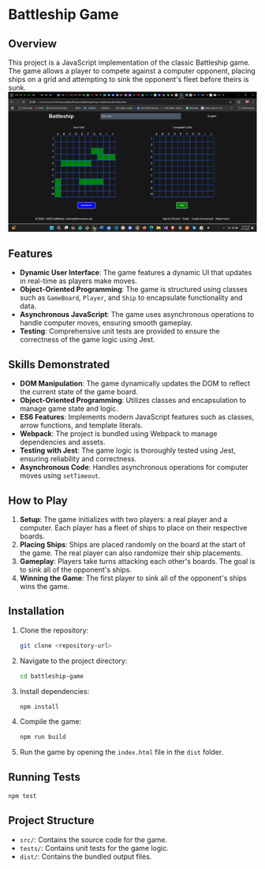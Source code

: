 # Battleship Game

## Overview

This project is a JavaScript implementation of the classic Battleship game. The game allows a player to compete against a computer opponent, placing ships on a grid and attempting to sink the opponent's fleet before theirs is sunk.
![Alt Text](Battleships.png)
## Features

- **Dynamic User Interface**: The game features a dynamic UI that updates in real-time as players make moves.
- **Object-Oriented Programming**: The game is structured using classes such as `GameBoard`, `Player`, and `Ship` to encapsulate functionality and data.
- **Asynchronous JavaScript**: The game uses asynchronous operations to handle computer moves, ensuring smooth gameplay.
- **Testing**: Comprehensive unit tests are provided to ensure the correctness of the game logic using Jest.

## Skills Demonstrated

- **DOM Manipulation**: The game dynamically updates the DOM to reflect the current state of the game board.
- **Object-Oriented Programming**: Utilizes classes and encapsulation to manage game state and logic.
- **ES6 Features**: Implements modern JavaScript features such as classes, arrow functions, and template literals.
- **Webpack**: The project is bundled using Webpack to manage dependencies and assets.
- **Testing with Jest**: The game logic is thoroughly tested using Jest, ensuring reliability and correctness.
- **Asynchronous Code**: Handles asynchronous operations for computer moves using `setTimeout`.

## How to Play

1. **Setup**: The game initializes with two players: a real player and a computer. Each player has a fleet of ships to place on their respective boards.
2. **Placing Ships**: Ships are placed randomly on the board at the start of the game. The real player can also randomize their ship placements.
3. **Gameplay**: Players take turns attacking each other's boards. The goal is to sink all of the opponent's ships.
4. **Winning the Game**: The first player to sink all of the opponent's ships wins the game.

## Installation

1. Clone the repository:
   ```bash
   git clone <repository-url>
   ```

2. Navigate to the project directory:
   ```bash
   cd battleship-game
   ```

3. Install dependencies:
   ```bash
   npm install
   ```

4. Compile the game:
   ```bash
   npm run build
   ```

5. Run the game by opening the `index.html` file in the `dist` folder.

## Running Tests

```bash
npm test
```

## Project Structure

- `src/`: Contains the source code for the game.
- `tests/`: Contains unit tests for the game logic.
- `dist/`: Contains the bundled output files.